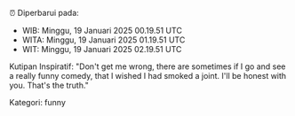 ⏰ Diperbarui pada:
- WIB: Minggu, 19 Januari 2025 00.19.51 UTC
- WITA: Minggu, 19 Januari 2025 01.19.51 UTC
- WIT: Minggu, 19 Januari 2025 02.19.51 UTC

Kutipan Inspiratif:
"Don't get me wrong, there are sometimes if I go and see a really funny comedy, that I wished I had smoked a joint. I'll be honest with you. That's the truth."


Kategori: funny

